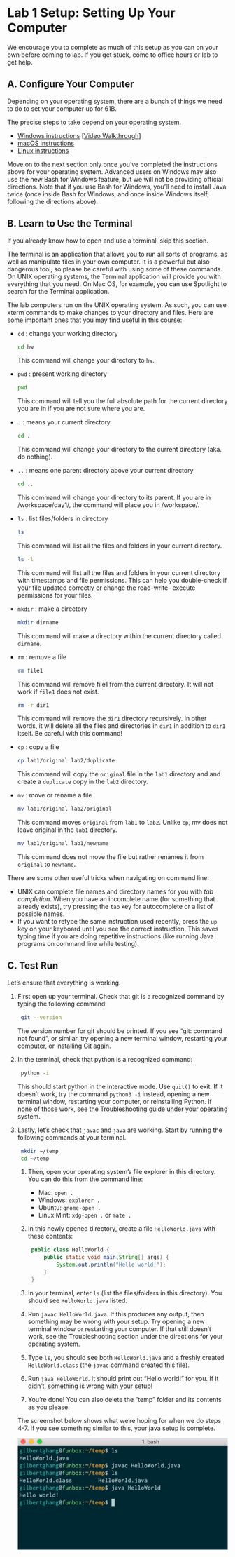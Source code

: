 # Lab 1 Setup: Setting Up Your Computer

We encourage you to complete as much of this setup as you can on your own before coming to lab. If you get stuck, come to office hours or lab to get help.

## A. Configure Your Computer

Depending on your operating system, there are a bunch of things we need to do to set your computer up for 61B.

The precise steps to take depend on your operating system.

- [Windows instructions](https://sp18.datastructur.es/materials/lab/lab1setup/windows.html) [[Video Walkthrough](https://youtu.be/xEO4SOjmUOw)]
- [macOS instructions](https://sp18.datastructur.es/materials/lab/lab1setup/mac.html)
- [Linux instructions](https://sp18.datastructur.es/materials/lab/lab1setup/linux.html)

Move on to the next section only once you’ve completed the instructions above for your operating system. Advanced users on Windows may also use the new Bash for Windows feature, but we will not be providing official directions. Note that if you use Bash for Windows, you’ll need to install Java twice (once inside Bash for Windows, and once inside Windows itself, following the directions above).

## B. Learn to Use the Terminal

If you already know how to open and use a terminal, skip this section.

The terminal is an application that allows you to run all sorts of programs, as well as manipulate files in your own computer. It is a powerful but also dangerous tool, so please be careful with using some of these commands. On UNIX operating systems, the Terminal application will provide you with everything that you need. On Mac OS, for example, you can use Spotlight to search for the Terminal application.

The lab computers run on the UNIX operating system. As such, you can use xterm commands to make changes to your directory and files. Here are some important ones that you may find useful in this course:

- `cd` : change your working directory

    ```bash
    cd hw
    ```

    This command will change your directory to `hw`.

- `pwd` : present working directory

    ```bash
    pwd
    ```

    This command will tell you the full absolute path for the current directory you are in if you are not sure where you are.

- `.` : means your current directory

    ```bash
    cd .
    ```

    This command will change your directory to the current directory (aka. do nothing).

- `..` : means one parent directory above your current directory

    ```bash
    cd ..
    ```

    This command will change your directory to its parent. If you are in /workspace/day1/, the command will place you in /workspace/.

- `ls` : list files/folders in directory

    ```bash
    ls
    ```

    This command will list all the files and folders in your current directory.

    ```bash
    ls -l
    ```

    This command will list all the files and folders in your current directory with timestamps and file permissions. This can help you double-check if your file updated correctly or change the read-write- execute permissions for your files.

- `mkdir` : make a directory

    ```bash
    mkdir dirname
    ```

    This command will make a directory within the current directory called `dirname`.

- `rm` : remove a file

    ```bash
    rm file1
    ```

    This command will remove file1 from the current directory. It will not work if `file1` does not exist.

    ```bash
    rm -r dir1
    ```

    This command will remove the `dir1` directory recursively. In other words, it will delete all the files and directories in `dir1` in addition to `dir1` itself. Be careful with this command!

- `cp` : copy a file

    ```bash
    cp lab1/original lab2/duplicate
    ```

    This command will copy the `original` file in the `lab1` directory and and create a `duplicate` copy in the `lab2` directory.

- `mv` : move or rename a file

    ```bash
    mv lab1/original lab2/original
    ```

    This command moves `original` from `lab1` to `lab2`. Unlike `cp`, mv does not leave original in the `lab1` directory.

    ```bash
    mv lab1/original lab1/newname
    ```

    This command does not move the file but rather renames it from `original` to `newname`.

There are some other useful tricks when navigating on command line:

- UNIX can complete file names and directory names for you with *tab completion*. When you have an incomplete name (for something that already exists), try pressing the `tab` key for autocomplete or a list of possible names.
- If you want to retype the same instruction used recently, press the `up` key on your keyboard until you see the correct instruction. This saves typing time if you are doing repetitive instructions (like running Java programs on command line while testing).

## C. Test Run

Let’s ensure that everything is working.

1. First open up your terminal. Check that git is a recognized command by typing the following command:

    ```bash
     git --version
    ```

    The version number for git should be printed. If you see “git: command not found”, or similar, try opening a new terminal window, restarting your computer, or installing Git again.

2. In the terminal, check that python is a recognized command:

    ```bash
     python -i
    ```

    This should start python in the interactive mode. Use `quit()` to exit. If it doesn’t work, try the command `python3 -i` instead, opening a new terminal window, restarting your computer, or reinstalling Python. If none of those work, see the Troubleshooting guide under your operating system.

3. Lastly, let’s check that `javac` and `java` are working. Start by running the following commands at your terminal.

    ```bash
     mkdir ~/temp
     cd ~/temp
    ```

    1. Then, open your operating system’s file explorer in this directory. You can do this from the command line:

        - Mac: `open .`
        - Windows: `explorer .`
        - Ubuntu: `gnome-open .`
        - Linux Mint: `xdg-open .` or `mate .`

    2. In this newly opened directory, create a file `HelloWorld.java` with these contents:

        ```java
         public class HelloWorld {
             public static void main(String[] args) {
                 System.out.println("Hello world!");
             }
         }
        ```

    3. In your terminal, enter `ls` (list the files/folders in this directory). You should see `HelloWorld.java` listed.

    4. Run `javac HelloWorld.java`. If this produces any output, then something may be wrong with your setup. Try opening a new terminal window or restarting your computer. If that still doesn’t work, see the Troubleshooting section under the directions for your operating system.

    5. Type `ls`, you should see both `HelloWorld.java` and a freshly created `HelloWorld.class` (the `javac` command created this file).

    6. Run `java HelloWorld`. It should print out “Hello world!” for you. If it didn’t, something is wrong with your setup!

    7. You’re done! You can also delete the “temp” folder and its contents as you please.

    The screenshot below shows what we’re hoping for when we do steps 4-7. If you see something similar to this, your java setup is complete.

    ![hello_world](./assets/hello_world.png)